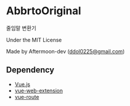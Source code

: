 # AbbrtoOriginal

줄임말 변환기

Under the MIT License

Made by Aftermoon-dev (ddol0225@gmail.com)

## Dependency

- [Vue.js](https://github.com/vuejs/vue)
- [vue-web-extension](https://github.com/Kocal/vue-web-extension)
- [vue-route](https://github.com/vuejs/vue-router)